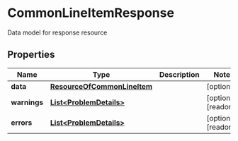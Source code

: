 

# CommonLineItemResponse

Data model for response resource

## Properties

Name | Type | Description | Notes
------------ | ------------- | ------------- | -------------
**data** | [**ResourceOfCommonLineItem**](ResourceOfCommonLineItem.md) |  |  [optional]
**warnings** | [**List&lt;ProblemDetails&gt;**](ProblemDetails.md) |  |  [optional] [readonly]
**errors** | [**List&lt;ProblemDetails&gt;**](ProblemDetails.md) |  |  [optional] [readonly]



